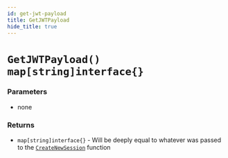 ```yaml
---
id: get-jwt-payload
title: GetJWTPayload
hide_title: true
---
```


# `GetJWTPayload() map[string]interface{}`

### Parameters
- none

### Returns
- `map[string]interface{}` - Will be deeply equal to whatever was passed to the [`CreateNewSession`](../create-new-session) function